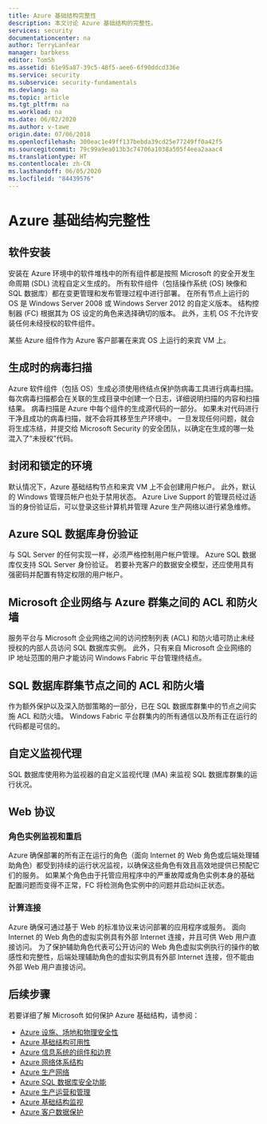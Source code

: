 ```yaml
---
title: Azure 基础结构完整性
description: 本文讨论 Azure 基础结构的完整性。
services: security
documentationcenter: na
author: TerryLanfear
manager: barbkess
editor: TomSh
ms.assetid: 61e95a87-39c5-48f5-aee6-6f90ddcd336e
ms.service: security
ms.subservice: security-fundamentals
ms.devlang: na
ms.topic: article
ms.tgt_pltfrm: na
ms.workload: na
ms.date: 06/02/2020
ms.author: v-tawe
origin.date: 07/06/2018
ms.openlocfilehash: 300eac1e49ff137bebda39cd25e77249ff0a42f5
ms.sourcegitcommit: 79c99a9ea013b3c74706a1038a505f4eea2aaac4
ms.translationtype: HT
ms.contentlocale: zh-CN
ms.lasthandoff: 06/05/2020
ms.locfileid: "84439576"
---
```

# <a name="azure-infrastructure-integrity"></a>Azure 基础结构完整性

## <a name="software-installation"></a>软件安装
安装在 Azure 环境中的软件堆栈中的所有组件都是按照 Microsoft 的安全开发生命周期 (SDL) 流程自定义生成的。 所有软件组件（包括操作系统 (OS) 映像和 SQL 数据库）都在变更管理和发布管理过程中进行部署。 在所有节点上运行的 OS 是 Windows Server 2008 或 Windows Server 2012 的自定义版本。 结构控制器 (FC) 根据其为 OS 设定的角色来选择确切的版本。 此外，主机 OS 不允许安装任何未经授权的软件组件。

某些 Azure 组件作为 Azure 客户部署在来宾 OS 上运行的来宾 VM 上。

## <a name="virus-scans-on-builds"></a>生成时的病毒扫描
Azure 软件组件（包括 OS）生成必须使用终结点保护防病毒工具进行病毒扫描。 每次病毒扫描都会在关联的生成目录中创建一个日志，详细说明扫描的内容和扫描结果。 病毒扫描是 Azure 中每个组件的生成源代码的一部分。 如果未对代码进行干净且成功的病毒扫描，就不会将其移至生产环境中。 一旦发现任何问题，就会将生成冻结，并提交给 Microsoft Security 的安全团队，以确定在生成的哪一处混入了“未授权”代码。

## <a name="closed-and-locked-environment"></a>封闭和锁定的环境
默认情况下，Azure 基础结构节点和来宾 VM 上不会创建用户帐户。 此外，默认的 Windows 管理员帐户也处于禁用状态。 Azure Live Support 的管理员经过适当的身份验证后，可以登录这些计算机并管理 Azure 生产网络以进行紧急维修。

## <a name="azure-sql-database-authentication"></a>Azure SQL 数据库身份验证
与 SQL Server 的任何实现一样，必须严格控制用户帐户管理。 Azure SQL 数据库仅支持 SQL Server 身份验证。 若要补充客户的数据安全模型，还应使用具有强密码并配置有特定权限的用户帐户。

## <a name="acls-and-firewalls-between-the-microsoft-corporate-network-and-an-azure-cluster"></a>Microsoft 企业网络与 Azure 群集之间的 ACL 和防火墙
服务平台与 Microsoft 企业网络之间的访问控制列表 (ACL) 和防火墙可防止未经授权的内部人员访问 SQL 数据库实例。 此外，只有来自 Microsoft 企业网络的 IP 地址范围的用户才能访问 Windows Fabric 平台管理终结点。

## <a name="acls-and-firewalls-between-nodes-in-a-sql-database-cluster"></a>SQL 数据库群集节点之间的 ACL 和防火墙
作为额外保护以及深入防御策略的一部分，已在 SQL 数据库群集中的节点之间实施 ACL 和防火墙。 Windows Fabric 平台群集内的所有通信以及所有正在运行的代码都是可信的。

## <a name="custom-monitoring-agents"></a>自定义监视代理
SQL 数据库使用称为监视器的自定义监视代理 (MA) 来监视 SQL 数据库群集的运行状况。

## <a name="web-protocols"></a>Web 协议

### <a name="role-instance-monitoring-and-restart"></a>角色实例监视和重启
Azure 确保部署的所有正在运行的角色（面向 Internet 的 Web 角色或后端处理辅助角色）都受到持续的运行状况监视，以确保这些角色有效且高效地提供已预配它们的服务。 如果某个角色由于托管应用程序中的严重故障或角色实例本身的基础配置问题而变得不正常，FC 将检测角色实例中的问题并启动纠正状态。

### <a name="compute-connectivity"></a>计算连接
Azure 确保可通过基于 Web 的标准协议来访问部署的应用程序或服务。 面向 Internet 的 Web 角色的虚拟实例具有外部 Internet 连接，并且可供 Web 用户直接访问。 为了保护辅助角色代表可公开访问的 Web 角色虚拟实例执行的操作的敏感性和完整性，后端处理辅助角色的虚拟实例具有外部 Internet 连接，但不能由外部 Web 用户直接访问。

## <a name="next-steps"></a>后续步骤
若要详细了解 Microsoft 如何保护 Azure 基础结构，请参阅：

- [Azure 设施、场地和物理安全性](physical-security.md)
- [Azure 基础结构可用性](infrastructure-availability.md)
- [Azure 信息系统的组件和边界](infrastructure-components.md)
- [Azure 网络体系结构](infrastructure-network.md)
- [Azure 生产网络](production-network.md)
- [Azure SQL 数据库安全功能](infrastructure-sql.md)
- [Azure 生产运营和管理](infrastructure-operations.md)
- [Azure 基础结构监视](infrastructure-monitoring.md)
- [Azure 客户数据保护](protection-customer-data.md)
